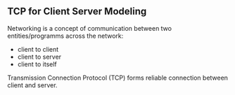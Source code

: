<h2>TCP for Client Server Modeling</h2>

<p>Networking is a concept of communication between two entities/programms across the network:</p>
<ul>
  <li>client to client</li>
  <li>client to server</li>
  <li>client to itself</li>
</ul>


Transmission Connection Protocol (TCP) forms reliable connection between client and server.
